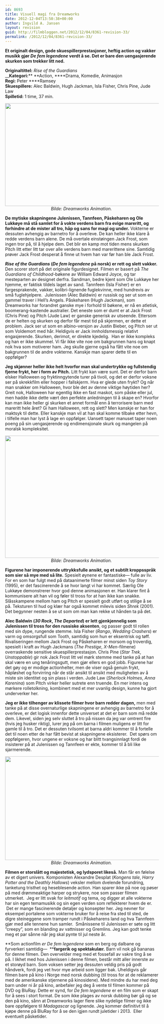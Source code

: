 ```yaml
---
id: 8693
title: Visuell magi fra Dreamworks
date: 2012-12-04T13:50:38+00:00
author: Ingvild A. Jansen
layout: revision
guid: http://filmbloggen.net/2012/12/04/8361-revision-33/
permalink: /2012/12/04/8361-revision-33/
---
```

**Et originalt design, gode skuespillerprestasjoner, heftig action og vakker musikk gjør _De fem legendene_ verdt å se. Det er bare den uengasjerende skurken som trekker litt ned.  <!--more-->**

**Originaltittel:** _Rise of the Guardians_  
__**Kategori:**** **Action, ****Drama, Komedie, Animasjon  
**Regi:** Peter ****Ramsey  
**Skuespillere:** Alec Baldwin, Hugh Jackman, Isla Fisher, Chris Pine, Jude Law  
**Spilletid:** 1 time, 37 min.

<p style="text-align: center">
  <a href="http://filmbloggen.net/?attachment_id=8672" rel="attachment wp-att-8672"><img class="aligncenter size-full wp-image-8672" src="http://filmbloggen.net/wp-content/uploads//2012/12/guardians3.jpg" alt="" width="614" height="337" /></a><em>Bilde: Dreamworks Animation. </em>
</p>

**De mytiske skapningene Julenissen, Tannfeen, Påskeharen og Ole Lukkøye må stå samlet for å vokte verdens barn fra evige mareritt, og forhindre at de mister all tro, håp og sans for magi og under.** Vokterne er dessuten avhengig av barnetro for å overleve. De kan heller ikke klare å redde verdens barn alene. De må overtale einstøingen Jack Frost, som ingen tror på, til å hjelpe dem. Det blir en kamp mot tiden mens skurken Pitch litt etter litt tar over alle verdens barn med marerittene sine. Samtidig prøver Jack Frost desperat å finne ut hvem han var før han ble Jack Frost.

**_Rise of the Guardians_ (_De fem legendene_ på norsk) er rett og slett vakker.** Den scorer stort på det originale figurdesignet. Filmen er basert på _The Guardians of Childhood_-bøkene av William Edward Joyce, og tar mesteparten av designet derfra. Sandman, bedre kjent som Ole Lukkøye her hjemme, er faktisk tildels laget av sand. Tannfeen (Isla Fisher) er en fargesprakende, vakker, kolibri-lignende fuglekvinne, med hundrevis av små fuglehjelpere.  Julenissen (Alec Baldwin) er russisk og ser ut som en gammel traver i Hell’s Angels. Påskeharen (Hugh Jackman), som Dreamworks har forandret ganske mye i forhold til bøkene, er nå en atletisk, boomerang-kastende australier. Det eneste som er dumt er at Jack Frost (Chris Pine) og Pitch (Jude Law) er ganske generisk av utseende. Ettersom de er helten og skurken og derfor får mest tid på skjermen, er dette et problem. Jack ser ut som en albino-versjon av Justin Bieber, og Pitch ser ut som Voldemort med hår. Heldigvis er Jack innholdsmessig relativt engasjerende. Skurken, derimot, er direkte kjedelig.  Han er ikke kompleks og han er ikke skummel. Vi får ikke vite noe om bakgrunnen hans og knapt nok hva som motiverer ham. Jeg skulle gjerne også ha fått vite noe om bakgrunnen til de andre vokterne. Kanskje man sparer dette til en oppfølger?

**Jeg skjønner heller ikke helt hvorfor man skal undertrykke og fullstendig fjerne frykt, her i form av Pitch.** Litt frykt kan være sunt. Det er derfor barn elsker Halloween og fryktinngytende turer på tivoli, og det er derfor voksne ser på skrekkfilm eller hopper i fallskjerm. Hva er glede uten frykt? Og når man snakker om Halloween, hvor ble det av denne viktige høytiden her? Greit nok, Halloween har egentlig ikke en fast maskot, som påske eller jul, men hadde ikke dette vært den perfekte anledningen til å skape en? Hvorfor kan man ikke heller gi skurken et annet formål enn å terrorisere barn med mareritt hele året? Gi ham Halloween, rett og slett? Men kanskje er han for maktsyk til dette. Eller kanskje man vil at han skal komme tilbake etter hevn, i tilfelle man har lyst å lage en oppfølger. Uansett taper manuset taper noen poeng på sin uengasjerende og endimensjonale skurk og mangelen på moralsk kompleksitet.

<p style="text-align: center">
  <a href="http://filmbloggen.net/?attachment_id=8673" rel="attachment wp-att-8673"><img class="aligncenter" src="http://filmbloggen.net/wp-content/uploads//2012/12/sandman1.jpg" alt="" width="631" height="401" /></a><em>Bilde: Dreamworks Animation. </em>
</p>

**Figurene har imponerende uttrykksfulle ansikt, og et subtilt kroppsspråk som sier så mye med så lite.** Spesielt øynene er fantastiske— fulle av liv. For en som har fulgt med på dataanimerte filmer minst siden _Toy Story_ (1995), er det fascinerende å se hvor langt vi har kommet. Særlig Ole Lukkøye demonstrerer hvor god denne animasjonen er. Han klarer fint å kommunisere alt han vil og føler til tross for at han ikke kan snakke. Slåsskampene mellom ham og Pitch er spesielt godt utført og stilige å se på. Teksturen til hud og klær har også kommet milevis siden _Shrek_ (2001). Det begynner nesten å se ut som om man kan rekke ut hånden ta på det.

**Alec Baldwin (_30 Rock_, _The Departed_) er lett gjenkjennelig som Julenissen til tross for den russiske aksenten**, og passer godt til rollen med sin dype, rungende stemme. Isla Fisher (_Rango_, _Wedding Crashers_) er varm og omsorgsfull som Tooth, samtidig som hun er eksentrisk og tøff. Rivaliseringen mellom Jack Frost og Påskeharen er morsom og troverdig, spesielt i kraft av Hugh Jackmans (_The Prestige_, _X-Men_-filmene) overraskende sensitive skuespillerprestasjon. Chris Pine (_Star Trek_, _Unstoppable_) gir nok Jack Frost litt vel mørk stemme med tanke på at han skal være en ung tenåringsgutt, men gjør ellers en god jobb. Figurene har det gøy og er modige actionhelter, men de viser også genuin frykt, håpløshet og forvirring når de står ansikt til ansikt med muligheten av å miste sin identitet og sin plass i verden. Jude Law (_Sherlock Holmes_, _Anna Karenina_) som Pitch virker heller sutrete enn truende. En mer intens og mørkere rolletolkning, kombinert med et mer uvanlig design, kunne ha gjort underverker her.

**Jeg er ikke tilhenger av klissete filmer hvor barn redder dagen,** men med tanke på at disse overnaturlige skapningene er avhengig av barnetro for å overleve, er det logisk innenfor dette universet at det er barn som må redde dem. Likevel, siden jeg selv sluttet å tro på nissen da jeg var omtrent fire (hvis jeg husker riktig), lurer jeg på om barna i filmen muligens er litt for gamle til å tro. Det er dessuten tvilsomt at barna aldri kommer til å fortelle det til noen etter de har fått bevist at skapningene eksisterer.  Det spørs om oppfølgeren, hvor ungene er voksne og har blitt tvangsinnlagt fordi de insisterer på at Julenissen og Tannfeen er ekte, kommer til å bli like sjarmerende.

<p style="text-align: center">
  <a href="http://filmbloggen.net/?attachment_id=8674" rel="attachment wp-att-8674"><img class="aligncenter size-large wp-image-8674" src="http://filmbloggen.net/wp-content/uploads//2012/12/guardians2-620x340.jpg" alt="" width="620" height="340" /></a><em>Bilde: Dreamworks Animation. </em>
</p>

**Filmen er storslått og majestetisk, og lydsporet likeså.** Man får en følelse av et digert univers. Komponisten Alexandre Desplat (_Kongens tale_, _Harry Potter and the Deathly Hallows_) veksler mellom dvelende forundring, tanketung tristhet og heseblesende action. Han sparer ikke på noe og pøser på med drømmeaktige harper og strykere, noe som passer filmen utmerket.  Jeg er litt svak for _leitmotif_ og tema, og digger at alle vokterne har sin egen temamusikk og sin egen verden som reflekterer hvem de er.  Det er mange fascinerende detaljer og konsepter her. Jeg nevner for eksempel portalene som vokterne bruker for å reise fra sted til sted, de digre steineggene som tramper rundt i Påskeharens land og hva Tannfeen gjør med alle tennene hun samler.  Smånissene til Julenissen er søte og litt ”creepy”, som en blanding av vattnisser og Gremlins. Jeg kan godt tenke meg et par sånne når jeg skal pynte til jul neste år.

**Som actionfilm _er De fem legendene_ som en berg og dalbane og fyrverkeri samtidig—  ****fargerik og spektakulær.** Barn vil nok gå bananas for denne filmen. Den overvelder meg med et fossefall av vakre ting å se på. I likhet med hos Julenissen i denne filmen, består mitt aller innerste av et storøyd barn. Som voksen setter jeg dessuten veldig pris på godt håndverk, fordi jeg vet hvor mye arbeid som ligger bak. Uheldigvis går filmen bare på kino i Norge med norsk dubbing (til tross for at de reklamerer med de amerikanske stjernene på kinosidene). Med mindre du har med deg barn under ni år på kino, anbefaler jeg deg å vente til filmen kommer på DVD og BluRay. Dette er synd, for _De fem legendene_ er en film som er skapt for å sees i stort format. De som ikke plages av norsk dubbing bør gå og se den på kino, sånn at Dreamworks lager flere slike nydelige filmer og ikke bare oppfølgere til _Madagascar_ og lignende. Jeg kommer definitivt til å kjøpe denne på BluRay for å se den igjen rundt juletider i 2013.  Eller eventuelt påsketider.

<div class="video-shortcode">
</div>